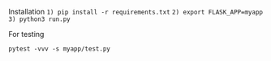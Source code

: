 Installation
```1) pip install -r requirements.txt```
```2) export FLASK_APP=myapp```
```3) python3 run.py```

For testing

```pytest -vvv -s myapp/test.py ```

